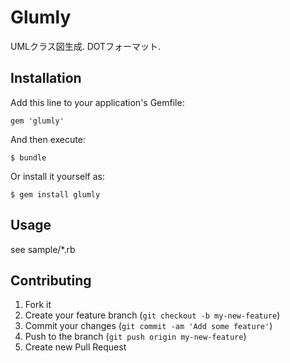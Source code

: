 # Glumly

UMLクラス図生成. DOTフォーマット.

## Installation

Add this line to your application's Gemfile:

    gem 'glumly'

And then execute:

    $ bundle

Or install it yourself as:

    $ gem install glumly

## Usage

see sample/*.rb

## Contributing

1. Fork it
2. Create your feature branch (`git checkout -b my-new-feature`)
3. Commit your changes (`git commit -am 'Add some feature'`)
4. Push to the branch (`git push origin my-new-feature`)
5. Create new Pull Request

